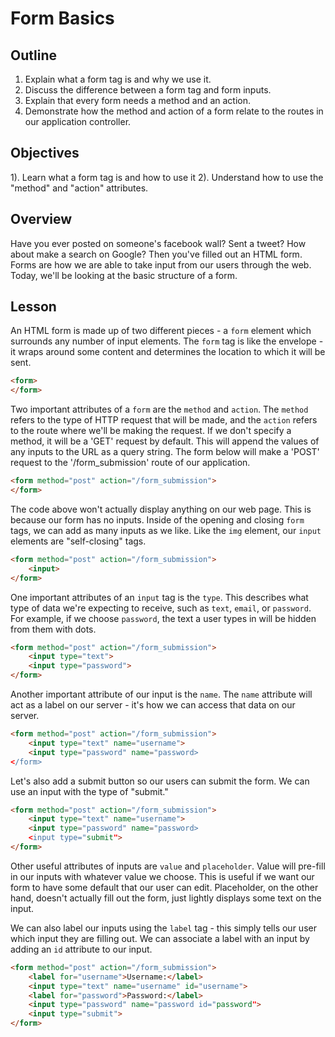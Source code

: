 # Form Basics

## Outline

1. Explain what a form tag is and why we use it. 
2. Discuss the difference between a form tag and form inputs. 
3. Explain that every form needs a method and an action. 
4. Demonstrate how the method and action of a form relate to the routes in our application controller. 

## Objectives

1). Learn what a form tag is and how to use it
2). Understand how to use the "method" and "action" attributes. 

## Overview

Have you ever posted on someone's facebook wall? Sent a tweet? How about make a search on Google? Then you've filled out an HTML form. Forms are how we are able to take input from our users through the web. Today, we'll be looking at the basic structure of a form. 

## Lesson

An HTML form is made up of two different pieces - a `form` element which surrounds any number of input elements. The `form` tag is like the envelope - it wraps around some content and determines the location to which it will be sent.

```html
<form>
</form>
```
Two important attributes of a `form` are the `method` and `action`. The `method` refers to the type of HTTP request that will be made, and the `action` refers to the route where we'll be making the request. If we don't specify a method, it will be a 'GET' request by default. This will append the values of any inputs to the URL as a query string. The form below will make a 'POST' request to the '/form_submission' route of our application. 

```html
<form method="post" action="/form_submission">
</form>
```

The code above won't actually display anything on our web page. This is because our form has no inputs. Inside of the opening and closing `form` tags, we can add as many inputs as we like. Like the `img` element, our `input` elements are "self-closing" tags. 

```html
<form method="post" action="/form_submission">
	<input>
</form>
```

One important attributes of an `input` tag is the  `type`. This describes what type of data we're expecting to receive, such as `text`, `email`, or `password`. For example, if we choose `password`, the text a user types in will be hidden from them with dots.  

```html
<form method="post" action="/form_submission">
	<input type="text">
	<input type="password">
</form>
```

Another important attribute of our input is the `name`. The `name` attribute will act as a label on our server - it's how we can access that data on our server. 

```html
<form method="post" action="/form_submission">
	<input type="text" name="username">
	<input type="password" name="password>
</form>
```

Let's also add a submit button so our users can submit the form. We can use an input with the type of "submit." 

```html
<form method="post" action="/form_submission">
	<input type="text" name="username">
	<input type="password" name="password>
	<input type="submit">
</form>
```

Other useful attributes of inputs are `value` and `placeholder`. Value will pre-fill in our inputs with whatever value we choose. This is useful if we want our form to have some default that our user can edit. Placeholder, on the other hand, doesn't actually fill out the form, just lightly displays some text on the input. 

We can also label our inputs using the `label` tag - this simply tells our user which input they are filling out. We can associate a label with an input by adding an `id` attribute to our input. 

```html
<form method="post" action="/form_submission">
	<label for="username">Username:</label>
	<input type="text" name="username" id="username">
	<label for="password">Password:</label>
	<input type="password" name="password id="password">
	<input type="submit">
</form>
```
